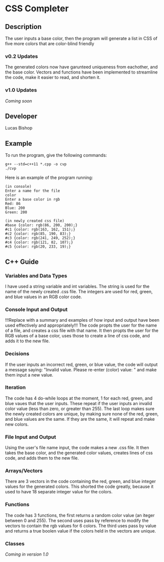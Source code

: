 # CSS Completer

## Description

The user inputs a base color, then the program will generate a list in CSS of five more colors that are color-blind friendly

### v0.2 Updates

The generated colors now have garunteed uniqueness from eachother, and the base color. Vectors and functions have been implemented to streamline the code, make it easier to read, and shorten it.

### v1.0 Updates

*Coming soon*


## Developer

Lucas Bishop

## Example

To run the program, give the following commands:

```
g++ --std=c++11 *.cpp -o cvp
./cvp
```

Here is an example of the program running:

```
(in console)
Enter a name for the file
color
Enter a base color in rgb
Red: 86
Blue: 200
Green: 200

(in newly created css file)
#base {color: rgb(86, 200, 200);}
#c1 {color: rgb(163, 162, 151);}
#c2 {color: rgb(85, 190, 83);}
#c3 {color: rgb(241, 249, 252);}
#c4 {color: rgb(121, 82, 107);}
#c5 {color: rgb(20, 233, 19);}
```

## C++ Guide

### Variables and Data Types

I have used a string variable and int variables. The string is used for the name of the newly created .css file. The integers are used for red, green, and blue values in an RGB color code.

### Console Input and Output

!!!Replace with a summary and examples of how input and output have been used effectively and appropriately!!!
The code propts the user for the name of a file, and creates a css file with that name. It then propts the user for the RGB values of a base color, uses those to create a line of css code, and adds it to the new file.

### Decisions

If the user inputs an incorrect red, green, or blue value, the code will output a message saying: "Invalid value. Please re-enter (color) value: " and make them input a new value.

### Iteration

The code has 4 do-while loops at the moment, 1 for each red, green, and blue vaues that the user inputs. These repeat if the user inputs an invalid color value (less than zero, or greater than 255). The last loop makes sure the newly created colors are unique, by making sure none of the red, green, and blue values are the same. If they are the same, it will repeat and make new colors.

### File Input and Output

Using the user's file name input, the code makes a new .css file. It then takes the base color, and the generated color values, creates lines of css code, and adds them to the new file.

### Arrays/Vectors

There are 3 vectors in the code containing the red, green, and blue integer values for the generated colors. This shorted the code greatly, because it used to have 18 separate integer value for the colors.

### Functions

The code has 3 functions, the first returns a random color value (an iteger between 0 and 255). The second uses pass by reference to modify the vectors to contain the rgb values for 6 colors. The third uses pass by value and returns a true boolen value if the colors held in the vectors are unique.

### Classes

*Coming in version 1.0*
